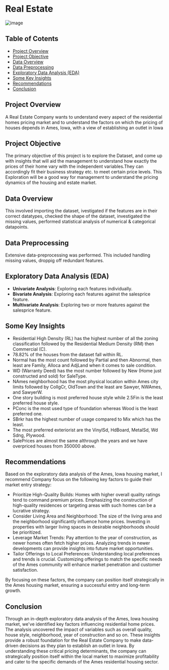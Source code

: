 # Real Estate

![image](https://github.com/user-attachments/assets/9bb24af1-4398-415a-b821-939016dd24fc)

## Table of Cotents
- [Project Overview](#project-overview)
- [Project Objective](#project-objective)
- [Data Overview](#data-overview)
- [Data Preprocessing](#data-preprocessing)
- [Exploratory Data Analysis (EDA)](#exploratory-data-analysis-EDA)
- [Some Key Insights](#some-key-insights)
- [Recommendations](#recommendations)
- [Conclusion](#conclusion)

## Project Overview
A Real Estate Company wants to understand every aspect of the residential homes pricing market and to understand the factors on which the pricing of houses depends in Ames, Iowa, with a view of establishing an outlet in lowa


## Project Objective
The primary objective of this project is to explore the Dataset, and come up with insights that will aid the management to understand how exactly the prices of their home vary with the independent variables.They can accordingly fit their business strategy etc. to meet certain price levels. This Exploration will be a good way for management to understand the pricing dynamics of the housing and estate market.

## Data Overview
This involved importing the dataset, ivestigated if the features are in their correct datatypes, checked the shape of the dataset, investigated the missing values, performed statistical analysis of numerical & categorical datapoints.

## Data Preprocessing
Extensive data-preprocessing was performed. This included handling missing values, droppig off redundant features.

## Exploratory Data Analysis (EDA)
- **Univariate Analysis**: Exploring each features individually.
- **Bivariate Analysis**: Exploring each features against the salesprice feature.
- **Multivariate Analysis**: Exploring two or more features against the salesprice feature.

## Some Key Insights
- Residential High Density (RL) has the highest number of all the zoning classification followed by the Residential Medium Density (RM) then Commercial (C).
- 78.82% of the houses from the dataset fall within RL.
- Normal has the most count followed by Partial and then Abnormal, then least are Family, Alloca and AdjLand when it comes to sale condition.
- WD (Warranty Deed) has the most number followed by New (Home just constructed and sold) for SaleType.
- NAmes neighborhood has the most physical location within Ames city limits followed by CollgCr, OldTown and the least are Sawyer, NWAmes, and SawyerW.
- One story building is most preferred house style while 2.5Fin is the least preferred house style.
- PConc is the most used type of foundation whereas Wood is the least preferred one.
- SBrkr has the highest number of usage compared to Mix which has the least.
- The most preferred exteriorist are the VinylSd, HdBoard, MetalSd, Wd Sdng, Plywood.
- SalePrices are almost the same althrough the years and we have overpriced houses from 350000 above.

## Recommendations
Based on the exploratory data analysis of the Ames, Iowa housing market, I recommend Company focus on the following key factors to guide their market entry strategy:

- Prioritize High-Quality Builds: Homes with higher overall quality ratings tend to command premium prices. Emphasizing the construction of high-quality residences or targeting areas with such homes can be a lucrative strategy.
- Consider Living Area and Neighborhood: The size of the living area and the neighborhood significantly influence home prices. Investing in properties with larger living spaces in desirable neighborhoods should be prioritized.
- Leverage Market Trends: Pay attention to the year of construction, as newer homes often fetch higher prices. Analyzing trends in newer developments can provide insights into future market opportunities.
- Tailor Offerings to Local Preferences: Understanding local preferences and trends is crucial. Customizing offerings to match the specific needs of the Ames community will enhance market penetration and customer satisfaction.

By focusing on these factors, the company can position itself strategically in the Ames housing market, ensuring a successful entry and long-term growth.

## Conclusion
Through an in-depth exploratory data analysis of the Ames, Iowa housing market, we've identified key factors influencing residential home prices. The analysis uncovered the impact of variables such as overall quality, house style, neighborhood, year of construction and so on. These insights provide a robust foundation for the Real Estate Company to make data-driven decisions as they plan to establish an outlet in Iowa. By understanding these critical pricing determinants, the company can strategically position itself within the local market to maximize profitability and cater to the specific demands of the Ames residential housing sector.


